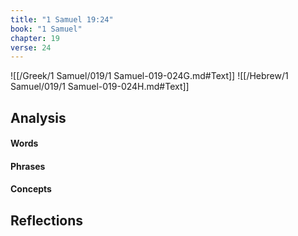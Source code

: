 ```yaml
---
title: "1 Samuel 19:24"
book: "1 Samuel"
chapter: 19
verse: 24
---
```

![[/Greek/1 Samuel/019/1 Samuel-019-024G.md#Text]]
![[/Hebrew/1 Samuel/019/1 Samuel-019-024H.md#Text]]

## Analysis

#### Words

#### Phrases

#### Concepts

## Reflections
